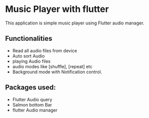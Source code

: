 # Music Player with flutter

This application is simple music player using Flutter audio manager.

## Functionalities
- Read all audio files from device
- Auto sort Audio
- playing Audio files
- audio modes like [shuffle], [repeat] etc
- Background mode with Notification control.

## Packages used:
- Flutter Audio query
- Salmon bottom Bar
- flutter Audio manager


